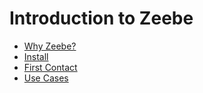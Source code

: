 # Introduction to Zeebe

* [Why Zeebe?](introduction/why-zeebe.html)
* [Install](introduction/install.html)
* [First Contact](introduction/first-contact.html)
* [Use Cases](introduction/use-cases.html)
